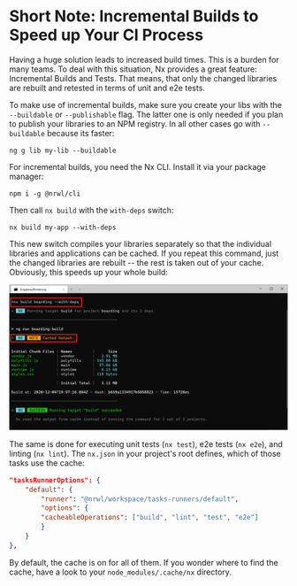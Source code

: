 # Short Note: Incremental Builds to Speed up Your CI Process

Having a huge solution leads to increased build times. This is a burden for many teams. To deal with this situation, Nx provides a great feature: Incremental Builds and Tests. That means, that only the changed libraries are rebuilt and retested in terms of unit and e2e tests.

<!-- ## Using Incremental Builds -->

To make use of incremental builds, make sure you create your libs with the ``--buildable`` or ``--publishable`` flag. The latter one is only needed if you plan to publish your libraries to an NPM registry. In all other cases go with ``--buildable`` because its faster:

```
ng g lib my-lib --buildable
```

For incremental builds, you need the Nx CLI. Install it via your package manager:

```
npm i -g @nrwl/cli
```

Then call ``nx build`` with the ``with-deps`` switch:

```
nx build my-app --with-deps
```

This new switch compiles your libraries separately so that the individual libraries and applications can be cached. If you repeat this command, just the changed libraries are rebuilt -- the rest is taken out of your cache. Obviously, this speeds up your whole build:

![](./images/with-deps.png)

The same is done for executing unit tests (``nx test``), e2e tests (``nx e2e``), and linting (``nx lint``). The ``nx.json`` in your project's root defines, which of those tasks use the cache:

```json
"tasksRunnerOptions": {
    "default": {
        "runner": "@nrwl/workspace/tasks-runners/default",
        "options": {
        "cacheableOperations": ["build", "lint", "test", "e2e"]
        }
    }
},
```

By default, the cache is on for all of them. If you wonder where to find the cache, have a look to your ``node_modules/.cache/nx`` directory.
<!-- 
## Using a Distributed Build Cache

If you want further speed up your whole build and CI process, you can use a distributed build cache. In this case you can benefit from tasks your colleagues already executed. Nothing needs to be done more than once within the whole team.

The smart people behind Nx provide an official solution for this called **Nx Cloud**. 

Besides this, you can also implement your own cache. This is exactly what the open source project [@apployees-nx/level-task-runner](https://www.npmjs.com/package/@apployees-nx/level-task-runner) does. It allows using several databases for caching. I've successfully used it with mongoDB, Redis, PostgreSQL, and MySQL. However, please keep in mind that this is an **unofficial** solution that might be affected by breaking changes in the future. Also, Nx Cloud provides some **further features** like a cool dashboard.

Here, I'm showing how to use ``@apployees-nx/level-task-runner`` together with a **mongoDB**. For this, you need to install ``@apployees-nx/level-task-runner`` and the mongoDB driver:

```
npm install @apployees-nx/level-task-runner -D
npm install mongodown -D
```

Then, you can adjust your ``taskRunnerOptions`` within ``nx.json`` to use the installed task running together with your mongoDB:

```json
"tasksRunnerOptions": {
    "default": {
        "runner": "@apployees-nx/level-task-runner",
        "options": {
            "cacheableOperations": ["build", "test", "lint", "e2e"],
            "levelTaskRunnerOptions": {
                "driver": "mongodown",
                "host": "127.0.0.1",
                "port": 27017,
                "name": "cache",
                "collection": "nx-cache"
            }
        }
    }
},
```

After calling ``nx build my-app --with-deps`` you find several key/values pairs in the defined mongoDB collection:


The keys are the hash values of all the files in a given library and the values are the cached build, test, or linting results:

![](images/mongo.png) -->
